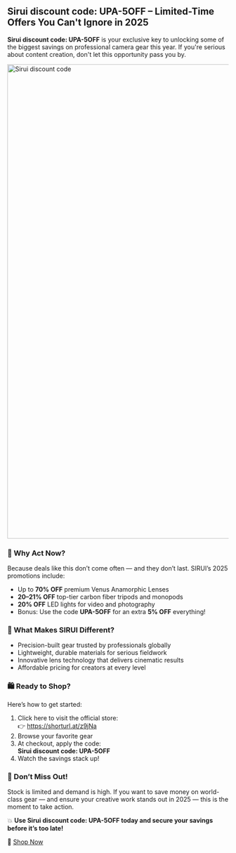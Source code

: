 <h2>Sirui discount code: UPA-5OFF – Limited-Time Offers You Can't Ignore in 2025</h2>
<p><strong>Sirui discount code: UPA-5OFF</strong> is your exclusive key to unlocking some of the biggest savings on professional camera gear this year. If you're serious about content creation, don't let this opportunity pass you by.</p>
<img src="https://images.mirror-media.xyz/publication-images/-EA0HxVf3MamRzJ5gS83p.png?height=315&width=630" alt="Sirui discount code" width="1080">
<h3>🎯 Why Act Now?</h3>
<p>Because deals like this don’t come often — and they don’t last. SIRUI’s 2025 promotions include:</p>
<ul>
  <li>Up to <strong>70% OFF</strong> premium Venus Anamorphic Lenses</li>
  <li><strong>20–21% OFF</strong> top-tier carbon fiber tripods and monopods</li>
  <li><strong>20% OFF</strong> LED lights for video and photography</li>
  <li>Bonus: Use the code <strong>UPA-5OFF</strong> for an extra <strong>5% OFF</strong> everything!</li>
</ul>

<h3>📌 What Makes SIRUI Different?</h3>
<ul>
  <li>Precision-built gear trusted by professionals globally</li>
  <li>Lightweight, durable materials for serious fieldwork</li>
  <li>Innovative lens technology that delivers cinematic results</li>
  <li>Affordable pricing for creators at every level</li>
</ul>

<h3>🛍️ Ready to Shop?</h3>
<p>Here’s how to get started:</p>
<ol>
  <li>Click here to visit the official store:<br>👉 <a href="https://shorturl.at/z9jNa" target="_blank">https://shorturl.at/z9jNa</a></li>
  <li>Browse your favorite gear</li>
  <li>At checkout, apply the code:<br><strong>Sirui discount code: UPA-5OFF</strong></li>
  <li>Watch the savings stack up!</li>
</ol>

<h3>🚨 Don’t Miss Out!</h3>
<p>Stock is limited and demand is high. If you want to save money on world-class gear — and ensure your creative work stands out in 2025 — this is the moment to take action.</p>

<p>💥 <strong>Use Sirui discount code: UPA-5OFF today and secure your savings before it’s too late!</strong></p>
<p>🔗 <a href="https://shorturl.at/z9jNa" target="_blank">Shop Now</a></p>
